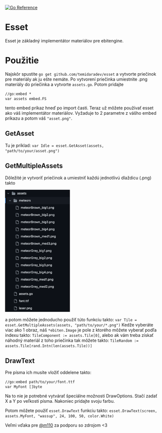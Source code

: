 [![Go Reference](https://pkg.go.dev/badge/github.com/temidaradev/esset.svg)](https://pkg.go.dev/github.com/temidaradev/esset)

# Esset

Esset je základný implementátor materiálov pre ebitengine.

# Použitie

Najskôr spustite `go get github.com/temidaradev/esset` a vytvorte priečinok pre materiály ak ju ešte nemáte. Po vytvorení priečinka umiestnite .png materiály do priečinka a vytvorte `assets.go`. Potom pridajte

```
//go:embed *
var assets embed.FS
```

tento embed príkaz hneď po import časti. Teraz už môžete používať esset ako váš implementátor materiálov. Vyžaduje to 2 parametre z vášho embed príkazu a potom váš `"asset.png"`.

## GetAsset

Tu je príklad: `var Idle = esset.GetAsset(assets, "path/to/your/asset.png")`

## GetMultipleAssets

Dôležité je vytvoriť priečinok a umiestniť každú jednotlivú dlaždicu (.png) takto

<img src="../resources/image.png" height="400">

a potom môžete jednoducho použiť túto funkciu takto: `var Tile = esset.GetMultipleAssets(assets, "path/to/your/*.png")` Kedže vyberáte viac ako 1 obraz, náš `*ebiten.Image` je pole z ktorého môžete vyberať podľa indexu takto: `TileComponent := assets.Tile[0]`, alebo ak vám treba získať náhodný materiál z toho priečinka tak môžete takto: `TileRandom := assets.Tile[rand.Intn(len(assets.Tile))]`

## DrawText

Pre písma ich musíte vložiť oddelene takto:

```
//go:embed path/to/your/font.ttf
var MyFont []byte
```

Na to nie je potrebné vytvárať špeciálne možnosti DrawOptions. Stačí zadať X a Y po veľkosti písma. Nakoniec pridajte svoju farbu.

Potom môžete použiť `esset.DrawText` funkciu takto: `esset.DrawText(screen, assets.MyFont, "wassup", 24, 100, 50, color.White)`

Veľmi vďaka pre [@m110](https://github.com/m110) za podporu so zdrojom <3
